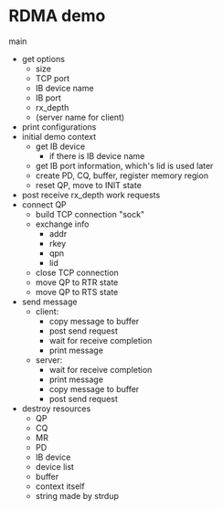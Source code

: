 # RDMA demo

main

- get options
  - size
  - TCP port
  - IB device name
  - IB port
  - rx_depth
  - (server name for client)
- print configurations
- initial demo context
  - get IB device
    - if there is IB device name
  - get IB port information, which's lid is used later
  - create PD, CQ, buffer, register memory region
  - reset QP, move to INIT state
- post receive rx_depth work requests
- connect QP
  - build TCP connection "sock"
  - exchange info
    - addr
    - rkey
    - qpn
    - lid
  - close TCP connection
  - move QP to RTR state
  - move QP to RTS state
- send message
  - client:
    - copy message to buffer
    - post send request
    - wait for receive completion
    - print message
  - server:
    - wait for receive completion
    - print message
    - copy message to buffer
    - post send request
- destroy resources
  - QP
  - CQ
  - MR
  - PD
  - IB device
  - device list
  - buffer
  - context itself
  - string made by strdup 